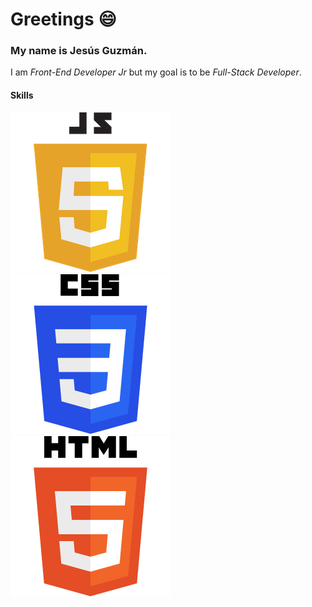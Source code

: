 # Greetings :smile:

### My name is Jesús Guzmán.


I am *Front-End Developer Jr* but my goal is to be *Full-Stack Developer*.


#### Skills 


![JavaScript Logo](images/JS.png)![CSS Logo](images/CSS.png)![HTML Logo](images/HTML.png)
